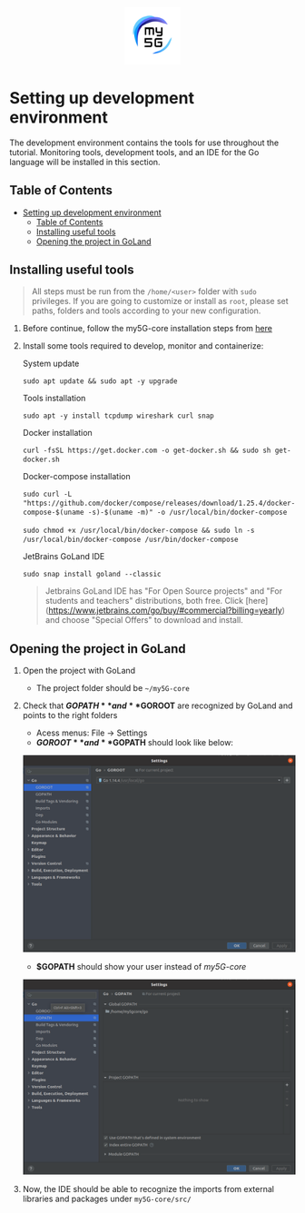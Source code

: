 <div align="center">

<a href="https://github.com/my5G/my5G-core"><img width="20%" src="../figs/my5g-logo.png" alt="free5GC"/></a>
</div> 

# Setting up development environment
The development environment contains the tools for use throughout the tutorial. Monitoring tools, development tools, and an IDE for the Go language will be installed in this section.
## Table of Contents

<!-- START doctoc generated TOC please keep comment here to allow auto update -->
<!-- DON'T EDIT THIS SECTION, INSTEAD RE-RUN doctoc TO UPDATE -->

- [Setting up development environment](#setting-up-development-environment)
  - [Table of Contents](#table-of-contents)
  - [Installing useful tools](#installing-useful-tools)
  - [Opening the project in GoLand](#opening-the-project-in-goland)

<!-- END doctoc generated TOC please keep comment here to allow auto update -->


## Installing useful tools
> All steps must be run from the `/home/<user>` folder with `sudo` privileges. If you are going to customize or install as `root`, please set paths, folders and tools according to your new configuration.

1. Before continue, follow the my5G-core installation steps from [here](core-install.md)

2. Install some tools required to develop, monitor and containerize:

    System update
    ```
    sudo apt update && sudo apt -y upgrade
    ```
    Tools installation

    ```
    sudo apt -y install tcpdump wireshark curl snap
    ```
    Docker installation 

    ```
    curl -fsSL https://get.docker.com -o get-docker.sh && sudo sh get-docker.sh
    ```
    Docker-compose installation

    ```
    sudo curl -L "https://github.com/docker/compose/releases/download/1.25.4/docker-compose-$(uname -s)-$(uname -m)" -o /usr/local/bin/docker-compose

    sudo chmod +x /usr/local/bin/docker-compose && sudo ln -s /usr/local/bin/docker-compose /usr/bin/docker-compose
    ```
    JetBrains GoLand IDE 

    ```
    sudo snap install goland --classic
    ```
    > Jetbrains GoLand IDE has "For Open Source projects" and "For students and teachers" distributions, both free. Click [here] (https://www.jetbrains.com/go/buy/#commercial?billing=yearly) and choose "Special Offers" to download and install.
    
## Opening the project in GoLand

1. Open the project with GoLand 
    - The project folder should be `~/my5G-core`

2. Check that **$GOPATH** and **$GOROOT** are recognized by GoLand and points to the right folders
    - Acess menus: File -> Settings
    - **$GOROOT** and **$GOPATH** should look like below:
    
    ![$GOROOT](../figs/go-setup_1.png)
    
    - **$GOPATH** should show your user instead of _my5G-core_
    
    ![2](../figs/go-setup_2.png)

3. Now, the IDE should be able to recognize the imports from external libraries and packages under `my5G-core/src/`

